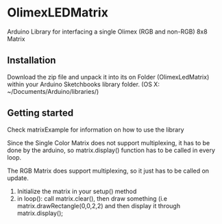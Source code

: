 # OlimexLEDMatrix
Arduino Library for interfacing a single Olimex (RGB and non-RGB) 8x8 Matrix

## Installation
Download the zip file and unpack it into its on Folder (OlimexLedMatrix) within your Arduino Sketchbooks library folder. (OS X: ~/Documents/Arduino/libraries/)

## Getting started
Check matrixExample for information on how to use the library

Since the Single Color Matrix does not support multiplexing, it has to be done by the arduino, so matrix.display() function has to be called in every loop.

The RGB Matrix does support multiplexing, so it just has to be called on update.

1. Initialize the matrix in your setup() method
2. in loop(): call matrix.clear(), then draw something (i.e matrix.drawRectangle(0,0,2,2) and then display it through matrix.display();


